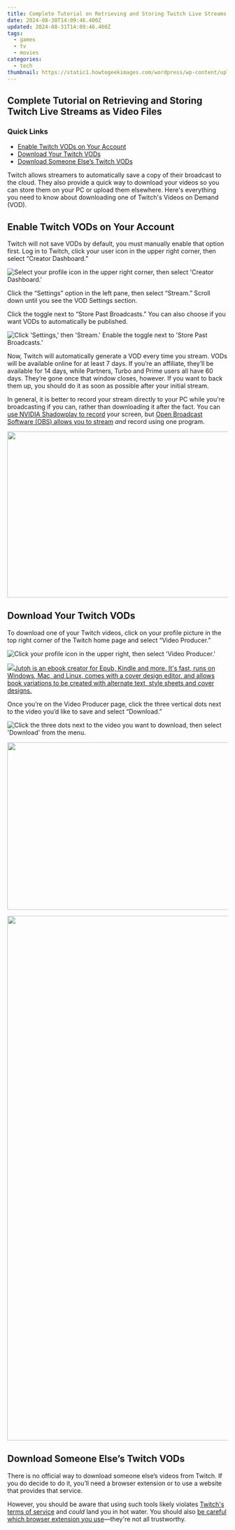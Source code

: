 ```yaml
---
title: Complete Tutorial on Retrieving and Storing Twitch Live Streams as Video Files
date: 2024-08-30T14:09:46.400Z
updated: 2024-08-31T14:09:46.400Z
tags:
  - games
  - tv
  - movies
categories:
  - tech
thumbnail: https://static1.howtogeekimages.com/wordpress/wp-content/uploads/2024/05/twitch-logo-with-a-download-icon.jpg
---
```


## Complete Tutorial on Retrieving and Storing Twitch Live Streams as Video Files

### Quick Links

* [Enable Twitch VODs on Your Account](https://screen-mirror.techidaily.com/how-to-screen-mirroring-samsung-galaxy-xcover-6-pro-tactical-edition-to-pc-drfone-by-drfone-android/)
* [Download Your Twitch VODs](https://android-pokemon-go.techidaily.com/planning-to-use-a-pokemon-go-joystick-on-motorola-g54-5g-drfone-by-drfone-virtual-android/)
* [Download Someone Else’s Twitch VODs](https://some-skills.techidaily.com/new-unleash-creativity-through-iphones-top-10-visual-arrangement-techniques/)

 Twitch allows streamers to automatically save a copy of their broadcast to the cloud. They also provide a quick way to download your videos so you can store them on your PC or upload them elsewhere. Here's everything you need to know about downloading one of Twitch's Videos on Demand (VOD). 

##  Enable Twitch VODs on Your Account

 Twitch will not save VODs by default, you must manually enable that option first. Log in to Twitch, click your user icon in the upper right corner, then select “Creator Dashboard.”

![Select your profile icon in the upper right corner, then select 'Creator Dashboard.'](https://static1.howtogeekimages.com/wordpress/wp-content/uploads/2024/05/4-1.png) 

 Click the “Settings” option in the left pane, then select “Stream.” Scroll down until you see the VOD Settings section.

 Click the toggle next to “Store Past Broadcasts.” You can also choose if you want VODs to automatically be published.

![Click 'Settings,' then 'Stream.' Enable the toggle next to 'Store Past Broadcasts.'](https://static1.howtogeekimages.com/wordpress/wp-content/uploads/2024/05/2-2.png) 

 Now, Twitch will automatically generate a VOD every time you stream. VODs will be available online for at least 7 days. If you’re an affiliate, they’ll be available for 14 days, while Partners, Turbo and Prime users all have 60 days. They’re gone once that window closes, however. If you want to back them up, you should do it as soon as possible after your initial stream.

 In general, it is better to record your stream directly to your PC while you're broadcasting if you can, rather than downloading it after the fact. You can [use NVIDIA Shadowplay to record](https://extra-lessons.techidaily.com/in-2024-boost-love-odds-expert-tips-for-compelling-tinder-profiles/) your screen, but [Open Broadcast Software (OBS) allows you to stream](https://desktop-recording.techidaily.com/updated-behind-the-scenes-of-lol-top-3-broadcast-techniques/) _and_ record using one program. 

<!-- affiliate ads begin -->
<a href="https://twopages.pxf.io/c/5597632/2016067/18544" target="_top" id="2016067"><img src="//a.impactradius-go.com/display-ad/18544-2016067" border="0" alt="" width="1020" height="380"/></a><img height="0" width="0" src="https://imp.pxf.io/i/5597632/2016067/18544" style="position:absolute;visibility:hidden;" border="0" />
<!-- affiliate ads end -->
##  Download Your Twitch VODs

 To download one of your Twitch videos, click on your profile picture in the top right corner of the Twitch home page and select “Video Producer.”

![Click your profile icon in the upper right, then select 'Video Producer.'](https://static1.howtogeekimages.com/wordpress/wp-content/uploads/2024/05/1-1.png) 

<!-- affiliate ads begin -->
<a href="https://secure.2checkout.com/order/checkout.php?PRODS=4694919&QTY=1&AFFILIATE=108875&CART=1"><img src="https://secure.avangate.com/images/merchant/bccefcc1b1eee9eca3ae4f5c1a281482/products/jutoh-logo-1200x1600.jpg" border="0">Jutoh is an ebook creator for Epub, Kindle and more. It's fast, runs on Windows, Mac, and Linux, comes with a cover design editor, and allows book variations to be created with alternate text, style sheets and cover designs. </a>
<!-- affiliate ads end -->
 Once you’re on the Video Producer page, click the three vertical dots next to the video you’d like to save and select “Download.”

![Click the three dots next to the video you want to download, then select 'Download' from the menu.](https://static1.howtogeekimages.com/wordpress/wp-content/uploads/2024/05/3-1.png) 

<!-- affiliate ads begin -->
<a href="https://ship7com.pxf.io/c/5597632/1509856/17634" target="_top" id="1509856"><img src="//a.impactradius-go.com/display-ad/17634-1509856" border="0" alt="" width="730" height="383"/></a>
<!-- affiliate ads end -->
<!-- affiliate ads begin -->
<a href="https://engwe.pxf.io/c/5597632/2093504/25579" target="_top" id="2093504"><img src="//a.impactradius-go.com/display-ad/25579-2093504" border="0" alt="" width="1200" height="1200"/></a><img height="0" width="0" src="https://imp.pxf.io/i/5597632/2093504/25579" style="position:absolute;visibility:hidden;" border="0" />
<!-- affiliate ads end -->
##  Download Someone Else’s Twitch VODs

 There is no official way to download someone else’s videos from Twitch. If you do decide to do it, you’ll need a browser extension or to use a website that provides that service. 

 However, you should be aware that using such tools likely violates [Twitch's terms of service](https://www.twitch.tv/p/legal/terms-of-service/) and _could_ land you in hot water. You should also [be careful which browser extension you use](https://extra-support.techidaily.com/2024-approved-selective-soundscape-picks-for-video-editors/)—they're not all trustworthy.

<ins class="adsbygoogle"
     style="display:block"
     data-ad-format="autorelaxed"
     data-ad-client="ca-pub-7571918770474297"
     data-ad-slot="1223367746"></ins>



<ins class="adsbygoogle"
     style="display:block"
     data-ad-client="ca-pub-7571918770474297"
     data-ad-slot="8358498916"
     data-ad-format="auto"
     data-full-width-responsive="true"></ins>


